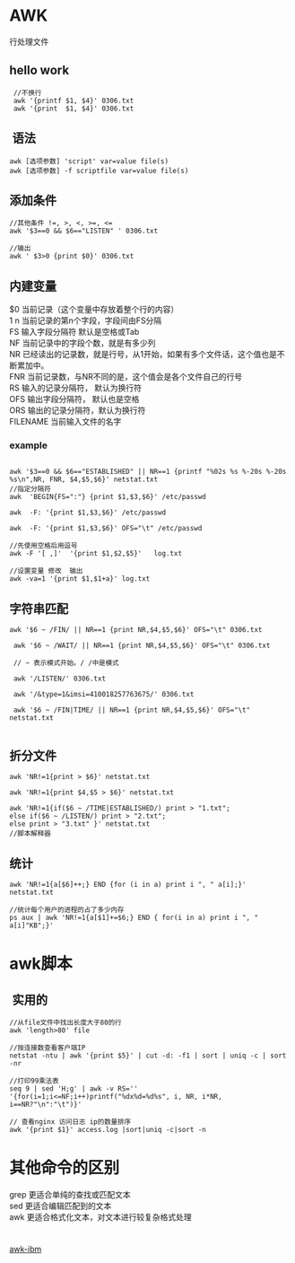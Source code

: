 # AWK
  行处理文件 
##  hello work 
```
 //不换行
 awk '{printf $1, $4}' 0306.txt  
 awk '{print  $1, $4}' 0306.txt 
```
##  语法
```
awk [选项参数] 'script' var=value file(s)    
awk [选项参数] -f scriptfile var=value file(s)
```
## 添加条件
```
//其他条件 !=, >, <, >=, <=
awk '$3==0 && $6=="LISTEN" ' 0306.txt

//输出
awk ' $3>0 {print $0}' 0306.txt
```

## 内建变量  

$0	当前记录（这个变量中存放着整个行的内容）  
$1~$n	当前记录的第n个字段，字段间由FS分隔   
FS	输入字段分隔符 默认是空格或Tab   
NF	当前记录中的字段个数，就是有多少列   
NR	已经读出的记录数，就是行号，从1开始，如果有多个文件话，这个值也是不断累加中。   
FNR	当前记录数，与NR不同的是，这个值会是各个文件自己的行号   
RS	输入的记录分隔符， 默认为换行符   
OFS	输出字段分隔符， 默认也是空格   
ORS	输出的记录分隔符，默认为换行符   
FILENAME	当前输入文件的名字   
### example
```

awk '$3==0 && $6=="ESTABLISHED" || NR==1 {printf "%02s %s %-20s %-20s %s\n",NR, FNR, $4,$5,$6}' netstat.txt
//指定分隔符
awk  'BEGIN{FS=":"} {print $1,$3,$6}' /etc/passwd  

awk  -F: '{print $1,$3,$6}' /etc/passwd  

awk  -F: '{print $1,$3,$6}' OFS="\t" /etc/passwd   

//先使用空格后用逗号
awk -F '[ ,]'  '{print $1,$2,$5}'   log.txt

//设置变量 修改  输出
awk -va=1 '{print $1,$1+a}' log.txt

```


## 字符串匹配 
```
awk '$6 ~ /FIN/ || NR==1 {print NR,$4,$5,$6}' OFS="\t" 0306.txt

 awk '$6 ~ /WAIT/ || NR==1 {print NR,$4,$5,$6}' OFS="\t" 0306.txt
 
 // ~ 表示模式开始。/ /中是模式
 
 awk '/LISTEN/' 0306.txt
 
 awk '/&type=1&imsi=410018257763675/' 0306.txt 
 
 awk '$6 ~ /FIN|TIME/ || NR==1 {print NR,$4,$5,$6}' OFS="\t" netstat.txt
 
```

## 折分文件  

```
awk 'NR!=1{print > $6}' netstat.txt   

awk 'NR!=1{print $4,$5 > $6}' netstat.txt   

awk 'NR!=1{if($6 ~ /TIME|ESTABLISHED/) print > "1.txt";
else if($6 ~ /LISTEN/) print > "2.txt";
else print > "3.txt" }' netstat.txt  
//脚本解释器

```

## 统计  
```
awk 'NR!=1{a[$6]++;} END {for (i in a) print i ", " a[i];}' netstat.txt

//统计每个用户的进程的占了多少内存
ps aux | awk 'NR!=1{a[$1]+=$6;} END { for(i in a) print i ", " a[i]"KB";}'

```

# awk脚本


##  实用的
```
//从file文件中找出长度大于80的行
awk 'length>80' file

//按连接数查看客户端IP
netstat -ntu | awk '{print $5}' | cut -d: -f1 | sort | uniq -c | sort -nr  

//打印99乘法表
seq 9 | sed 'H;g' | awk -v RS='' '{for(i=1;i<=NF;i++)printf("%dx%d=%d%s", i, NR, i*NR, i==NR?"\n":"\t")}'

// 查看nginx 访问日志 ip的数量排序
awk '{print $1}' access.log |sort|uniq -c|sort -n
```

# 其他命令的区别 
 grep 更适合单纯的查找或匹配文本  
 sed 更适合编辑匹配到的文本   
 awk 更适合格式化文本，对文本进行较复杂格式处理   
 
 # 
[awk-ibm](https://www.ibm.com/developerworks/cn/education/aix/au-gawk/)



 
